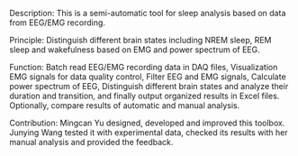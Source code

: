 Description:
This is a semi-automatic tool for sleep analysis based on data from EEG/EMG recording.

Principle:
Distinguish different brain states including NREM sleep, REM sleep and wakefulness based on EMG and power spectrum of EEG.

Function:
Batch read EEG/EMG recording data in DAQ files,
Visualization EMG signals for data quality control,
Filter EEG and EMG signals,
Calculate power spectrum of EEG,
Distinguish different brain states and analyze their duration and transition,
and finally output organized results in Excel files.
Optionally, compare results of automatic and manual analysis.

Contribution:
Mingcan Yu designed, developed and improved this toolbox.
Junying Wang tested it with experimental data, checked its results with her manual analysis and provided the feedback.
